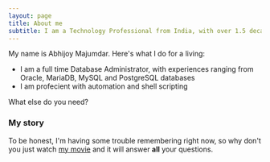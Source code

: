 ```yaml
---
layout: page
title: About me
subtitle: I am a Technology Professional from India, with over 1.5 decades of industry experience
---
```


My name is Abhijoy Majumdar. Here's what I do for a living:

- I am a full time Database Administrator, with experiences ranging from Oracle, MariaDB, MySQL and PostgreSQL databases
- I am profecient with automation and shell scripting

What else do you need?

### My story

To be honest, I'm having some trouble remembering right now, so why don't you just watch [my movie](https://en.wikipedia.org/wiki/The_Princess_Bride_%28film%29) and it will answer **all** your questions.
